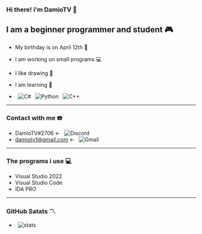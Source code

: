 ### Hi there! i'm DamioTV 👋

## I am a beginner programmer and student 🎮


- My birthday is on April 12th 🎂
- I am working on small programs 💻
- I like drawing 📐

- I am learning 📖
- &ensp;![C#](https://img.shields.io/badge/C%23-239120?style=for-the-badge&logo=c-sharp&logoColor=white) &ensp;![Python](https://img.shields.io/badge/Python-3776AB?style=for-the-badge&logo=python&logoColor=white) &ensp;![C++](https://img.shields.io/badge/C%2B%2B-00599C?style=for-the-badge&logo=c%2B%2B&logoColor=white)

----

### Contact with me ☎️️
- DamioTV#2706 <- &ensp;![Discord](https://img.shields.io/badge/Discord-7289DA?style=for-the-badge&logo=discord&logoColor=white)
- damiotv1@gmail.com <- &ensp;![Gmail](https://img.shields.io/badge/Gmail-D14836?style=for-the-badge&logo=gmail&logoColor=white)

----

### The programs i use 💻
- Visual Studio 2022
- Visual Studio Code
- IDA PRO

----

### GitHub Satats 〽️

- &ensp;![stats](https://github-readme-stats.vercel.app/api?username=DamioTV&theme=blue-green)
